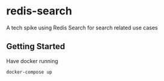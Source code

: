 # redis-search

A tech spike using Redis Search for search related use cases

## Getting Started

Have docker running

```
docker-compose up
```